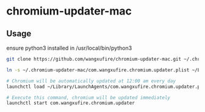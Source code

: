 # chromium-updater-mac

## Usage

ensure python3 installed in /usr/local/bin/python3

```bash
git clone https://github.com/wangxufire/chromium-updater-mac.git ~/.chromium-updater-mac

ln -s ~/.chromium-updater-mac/com.wangxufire.chromium.updater.plist ~/Library/LaunchAgents/com.wangxufire.chromium.updater.plist

# Chromium will be automatically updated at 12:00 am every day
launchctl load ~/Library/LaunchAgents/com.wangxufire.chromium.updater.plist

# Execute this command, chromium will be updated immediately
launchctl start com.wangxufire.chromium.updater
```
